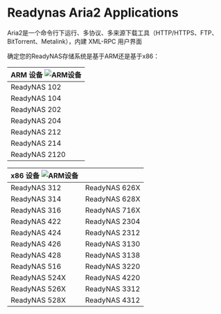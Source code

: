 # Readynas Aria2 Applications

Aria2是一个命令行下运行、多协议、多来源下载工具（HTTP/HTTPS、FTP、BitTorrent、Metalink），内建 XML-RPC 用户界面

确定您的ReadyNAS存储系统是基于ARM还是基于x86：

 
 
| ARM 设备 ![ARM设备](http://apps.readynas.com/pages/wp-content/uploads/2016/02/ARM_button.png) |
| --------         |
| ReadyNAS 102        |
| ReadyNAS 104        |
| ReadyNAS 202        |
| ReadyNAS 204        |
| ReadyNAS 212        |
| ReadyNAS 214        |
| ReadyNAS 2120        |

 
| x86 设备 ![ARM设备](http://apps.readynas.com/pages/wp-content/uploads/2016/02/x86_button.png) | |
| --------         | ------------  |
| ReadyNAS 312        | ReadyNAS 626X        |
| ReadyNAS 314        | ReadyNAS 628X        |
| ReadyNAS 316        | ReadyNAS 716X        |
| ReadyNAS 422        | ReadyNAS 2304        |
| ReadyNAS 424        | ReadyNAS 2312        |
| ReadyNAS 426        | ReadyNAS 3130        |
| ReadyNAS 428        | ReadyNAS 3138        |
| ReadyNAS 516        | ReadyNAS 3220        |
| ReadyNAS 524X        | ReadyNAS 4220        |
| ReadyNAS 526X        | ReadyNAS 3312        |
| ReadyNAS 528X        | ReadyNAS 4312        |
